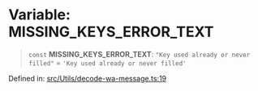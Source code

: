 # Variable: MISSING\_KEYS\_ERROR\_TEXT

> `const` **MISSING\_KEYS\_ERROR\_TEXT**: `"Key used already or never filled"` = `'Key used already or never filled'`

Defined in: [src/Utils/decode-wa-message.ts:19](https://github.com/Fokusdotid/bail/blob/99acc683da8779d62a0509bb4108fdb35cb2b061/src/Utils/decode-wa-message.ts#L19)
